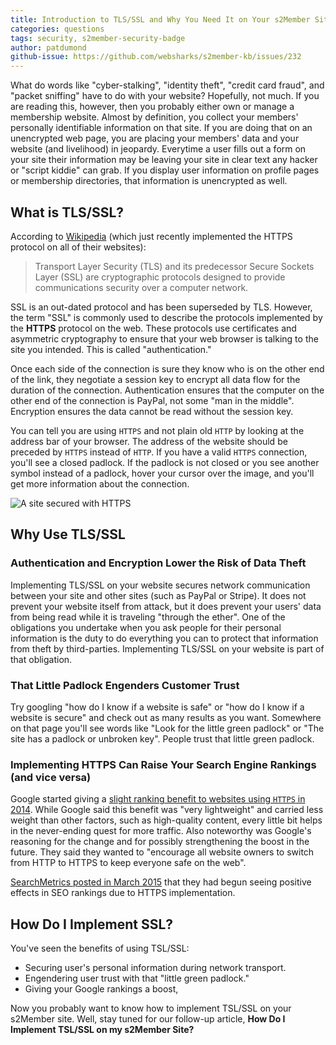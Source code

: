 ```yaml
---
title: Introduction to TLS/SSL and Why You Need It on Your s2Member Site
categories: questions
tags: security, s2member-security-badge
author: patdumond
github-issue: https://github.com/websharks/s2member-kb/issues/232
---
```


What do words like "cyber-stalking", "identity theft", "credit card fraud", and "packet sniffing" have to do with your website? Hopefully, not much. If you are reading this, however, then you probably either own or manage a membership website. Almost by definition, you collect your members' personally identifiable information on that site. If you are doing that on an unencrypted web page, you are placing your members' data and your website (and livelihood) in jeopardy.  Everytime a user fills out a form on your site their information may be leaving your site in clear text any hacker or "script kiddie" can grab. If you display user information on profile pages or membership directories, that information is unencrypted as well. 

## What is TLS/SSL? 

According to [Wikipedia](https://en.wikipedia.org/wiki/Transport_Layer_Security) (which just recently implemented the HTTPS protocol on all of their websites):

 >Transport Layer Security (TLS) and its predecessor Secure Sockets Layer (SSL) are cryptographic protocols designed to provide communications security over a computer network.

SSL is an out-dated protocol and has been superseded by TLS. However, the term "SSL" is commonly used to describe the protocols implemented by the **HTTPS** protocol on the web. These protocols use certificates and asymmetric cryptography to ensure that your web browser is talking to the site you intended. This is called "authentication." 

Once each side of the connection is sure they know who is on the other end of the link, they negotiate a session key to encrypt all data flow for the duration of the connection. Authentication ensures that the computer on the other end of the connection is PayPal, not some "man in the middle". Encryption ensures the data cannot be read without the session key. 

You can tell you are using `HTTPS` and not plain old `HTTP` by looking at the address bar of your browser. The address of the website should be preceded by `HTTPS` instead of `HTTP`. If you have a valid `HTTPS` connection, you'll see a closed padlock.  If the padlock is not closed or you see another symbol instead of a padlock, hover your cursor over the image, and you'll get more information about the connection. 

![A site secured with HTTPS](https://cloud.githubusercontent.com/assets/53005/9013196/7f8c5bd8-3788-11e5-8719-beaa22e071e9.png)

## Why Use TLS/SSL

### Authentication and Encryption Lower the Risk of Data Theft

Implementing TLS/SSL on your website secures network communication between your site and other sites (such as PayPal or Stripe). It does not prevent your website itself from attack, but it does prevent your users' data from being read while it is traveling "through the ether".  One of the obligations you undertake when you ask people for their personal information is the duty to do everything you can to protect that information from theft by third-parties. Implementing TLS/SSL on your website is part of that obligation. 

### That Little Padlock Engenders Customer Trust

Try googling "how do I know if a website is safe" or "how do I know if a website is secure" and check out as many results as you want. Somewhere on that page you'll see words like "Look for the little green padlock" or "The site has a padlock or unbroken key".  People trust that little green padlock. 

### Implementing HTTPS Can Raise Your Search Engine Rankings (and vice versa)

Google started giving a [slight ranking benefit to websites using `HTTPS` in 2014](http://googlewebmastercentral.blogspot.com/2014/08/https-as-ranking-signal.html).  While Google said this benefit was "very lightweight" and carried less weight than other factors, such as high-quality content, every little bit helps in the never-ending quest for more traffic. Also noteworthy was Google's reasoning for the change and for possibly strengthening the boost in the future. They said they wanted to "encourage all website owners to switch from HTTP to HTTPS to keep everyone safe on the web".  

[SearchMetrics posted in March 2015](http://blog.searchmetrics.com/us/2015/03/03/https-vs-http-website-ssl-tls-encryption-ranking-seo-secure-connection/) that they had begun seeing positive effects in SEO rankings due to HTTPS implementation. 

## How Do I Implement SSL?

You've seen the benefits of using TSL/SSL:

* Securing user's personal information during network transport.
* Engendering user trust with that "little green padlock."
* Giving your Google rankings a boost,

Now you probably want to know how to implement TSL/SSL on your s2Member site. Well, stay tuned for our follow-up article, **How Do I Implement TSL/SSL on my s2Member Site?**